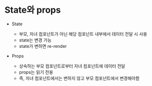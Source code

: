 # State와 props

- State

  - 부모, 자녀 컴포넌트가 아닌 해당 컴포넌트 내부에서 데이터 전달 시 사용
  - state는 변경 가능
  - state가 변하면 re-render

- Props
  - 상속하는 부모 컴포넌트로부터 자녀 컴포넌트에 데이터 전달
  - props는 읽기 전용
  - 즉, 자녀 컴포넌트에서는 변하지 않고 부모 컴포넌트에서 변경해야함
